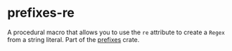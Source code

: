 # prefixes-re

A procedural macro that allows you to use the `re` attribute to create a `Regex` from a string literal.
Part of the [prefixes](https://crates.io/crates/prefixes) crate.
